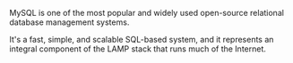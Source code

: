 MySQL is one of the most popular and widely used open-source relational database management systems.

It's a fast, simple, and scalable SQL-based system, and it represents an integral component of the LAMP stack that runs much of the Internet.
